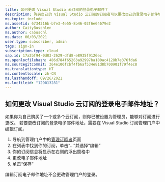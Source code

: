 ```yaml
---
title: 如何更改 Visual Studio 云订阅的登录电子邮件？
description: 购买自己的 Visual Studio 云订阅的订阅者可以更改自己的登录电子邮件地址
ms.topic: include
ms.assetid: 6734316b-b7e3-4e55-8b46-02f6e64679e2
author: CaityBuschlen
ms.author: cabuschl
ms.date: 06/03/2021
user.type: subscriber, admin
tags: sign-in
subscription.type: cloud
sap.id: 17a2bf94-0d03-2629-dfd8-e8935f9126ec
ms.openlocfilehash: 486d784f65263a92997ba180ac4128b7e376fda6
ms.sourcegitcommit: 364e106fcbf4fb6af534e81d8b700901f79f4ec8
ms.translationtype: HT
ms.contentlocale: zh-CN
ms.lasthandoff: 09/26/2021
ms.locfileid: "129013281"
---
```

## <a name="how-can-i-change-the-sign-in-email-address-on-my-visual-studio-cloud-subscription"></a>如何更改 Visual Studio 云订阅的登录电子邮件地址？

如果你为自己购买了一个或多个云订阅，则你已被设置为管理员，能够对订阅进行更改。 若要更改订阅的登录电子邮件地址，需要在 Visual Studio 订阅管理门户中编辑订阅。

1. 导航到管理门户中的[管理订阅者](https://manage.visualstudio.com/subscribers)页面
2. 在列表中找到你的订阅，单击“…”并选择“编辑” 
3. 你的订阅信息将显示在右侧的浮出窗格中
4. 更改电子邮件地址 
5. 单击“保存” 

编辑订阅电子邮件地址不会更改管理门户的登录。